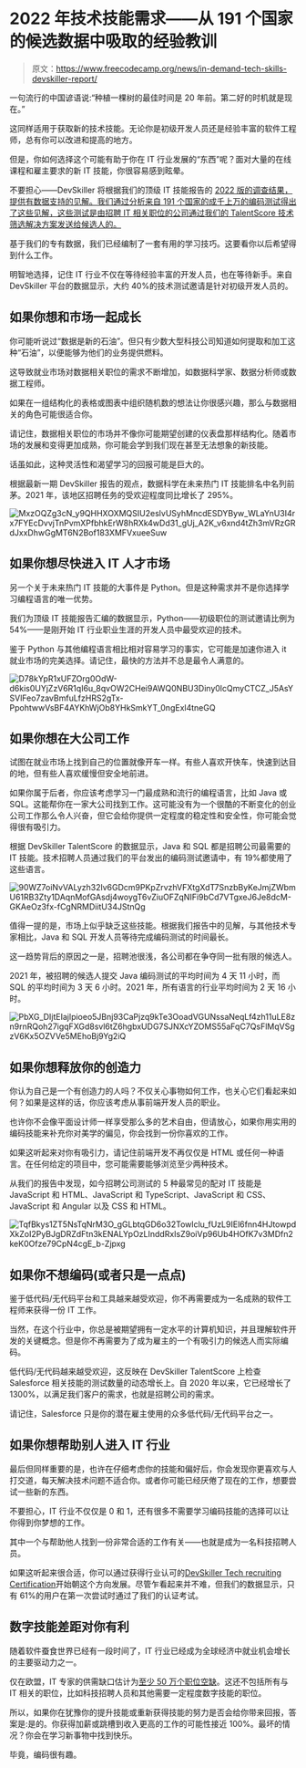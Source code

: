# 2022 年技术技能需求——从 191 个国家的候选数据中吸取的经验教训

> 原文：<https://www.freecodecamp.org/news/in-demand-tech-skills-devskiller-report/>

一句流行的中国谚语说:“种植一棵树的最佳时间是 20 年前。第二好的时机就是现在。”

这同样适用于获取新的技术技能。无论你是初级开发人员还是经验丰富的软件工程师，总有你可以改进和提高的地方。

但是，你如何选择这个可能有助于你在 IT 行业发展的“东西”呢？面对大量的在线课程和雇主要求的新 IT 技能，你很容易感到眩晕。

不要担心——DevSkiller 将根据我们的顶级 IT 技能报告的 [2022 版的调查结果，提供有数据支持的见解。我们通过分析来自 191 个国家的成千上万的编码测试得出了这些见解，这些测试是由招聘 IT 相关职位的公司通过我们的 TalentScore 技术筛选解决方案发送给候选人的。](https://go.devskiller.com/it-skills-2022-freecodecamp)

基于我们的专有数据，我们已经编制了一套有用的学习技巧。这要看你以后希望得到什么工作。

明智地选择，记住 IT 行业不仅在等待经验丰富的开发人员，也在等待新手。来自 DevSkiller 平台的数据显示，大约 40%的技术测试邀请是针对初级开发人员的。

## 如果你想和市场一起成长

你可能听说过“数据是新的石油”。但只有少数大型科技公司知道如何提取和加工这种“石油”，以便能够为他们的业务提供燃料。

这导致就业市场对数据相关职位的需求不断增加，如数据科学家、数据分析师或数据工程师。

如果在一组结构化的表格或图表中组织随机数的想法让你很感兴趣，那么与数据相关的角色可能很适合你。

请记住，数据相关职位的市场并不像你可能期望创建的仪表盘那样结构化。随着市场的发展和变得更加成熟，你可能会学到我们现在甚至无法想象的新技能。

话虽如此，这种灵活性和渴望学习的回报可能是巨大的。

根据最新一期 DevSkiller 报告的观点，数据科学在未来热门 IT 技能排名中名列前茅。2021 年，该地区招聘任务的受欢迎程度同比增长了 295%。

![MxzOQZg3cN_y9QHHXOXMQSIU2eslvUSyhMncdESDYByw_WLaYnU3I4rx7FYEcDvvjTnPvmXPfbhkErW8hRXk4wDd31_gUj_A2K_v6xnd4tZh3mVRzGRdJxxDhwGgMT6N2Bof183XMFVxueeSuw](img/f9d56cd6e1eb45e081d27801ffc11912.png)

## 如果你想尽快进入 IT 人才市场

另一个关于未来热门 IT 技能的大事件是 Python。但是这种需求并不是你选择学习编程语言的唯一优势。

我们为顶级 IT 技能报告汇编的数据显示，Python——初级职位的测试邀请比例为 54%——是刚开始 IT 行业职业生涯的开发人员中最受欢迎的技术。

鉴于 Python 与其他编程语言相比相对容易学习的事实，它可能是加速你进入 it 就业市场的完美选择。请记住，最快的方法并不总是最令人满意的。

![D78kYpR1xUFZOrg0OdW-d6kis0UYjZzV6R1qI6u_8qvOW2CHei9AWQ0NBU3Diny0lcQmyCTCZ_J5AsYSVlFeo7zavBmfuLfzHRS2gTx-PpohtwwVsBF4AYKhWjOb8YHkSmkYT_0ngExl4tneGQ](img/c49ec779f3bba28aa9e7b64df5e90efe.png)

## 如果你想在大公司工作

试图在就业市场上找到自己的位置就像开车一样。有些人喜欢开快车，快速到达目的地，但有些人喜欢缓慢但安全地前进。

如果你属于后者，你应该考虑学习一门最成熟和流行的编程语言，比如 Java 或 SQL。这能帮你在一家大公司找到工作。这可能没有为一个很酷的不断变化的创业公司工作那么令人兴奋，但它会给你提供一定程度的稳定性和安全性，你可能会觉得很有吸引力。

根据 DevSkiller TalentScore 的数据显示，Java 和 SQL 都是招聘公司最需要的 IT 技能。技术招聘人员通过我们的平台发出的编码测试邀请中，有 19%都使用了这些语言。

![90WZ7oiNvVALyzh32lv6GDcm9PKpZrvzhVFXtgXdT7SnzbByKeJmjZWbmU61RB3Zty1DAqnMofGAsdj4woygT6vZiuOFZqNIFi9bCd7VTgxeJ6Je8dcM-GKAeOz3fx-fCgNRMDiitU34JStnQg](img/cb219ecf2afe2f94e7ca52f03d6a6e45.png)

值得一提的是，市场上似乎缺乏这些技能。根据我们报告中的见解，与其他技术专家相比，Java 和 SQL 开发人员等待完成编码测试的时间最长。

这一趋势背后的原因之一是，招聘池很浅，各公司都在争夺同一批有限的候选人。

2021 年，被招聘的候选人提交 Java 编码测试的平均时间为 4 天 11 小时，而 SQL 的平均时间为 3 天 6 小时。2021 年，所有语言的行业平均时间为 2 天 16 小时。

![PbXG_DIjtEIajlpioeo5JBnj93CaPjzq9kTe3OoadVGUNssaNeqLf4zh11uLE8zn9rnRQoh27igqFXGd8svl6tZ6hgbxUDG7SJNXcYZOMS55aFqC7QsFlMqVSgzV6Kx5OZVVe5MEhoBj9Yg2iQ](img/540d89db64108f4ac56d170a8758d951.png)

## 如果你想释放你的创造力

你认为自己是一个有创造力的人吗？不仅关心事物如何工作，也关心它们看起来如何？如果是这样的话，你应该考虑从事前端开发人员的职业。

也许你不会像平面设计师一样享受那么多的艺术自由，但请放心，如果你用实用的编码技能来补充你对美学的偏见，你会找到一份你喜欢的工作。

如果这听起来对你有吸引力，请记住前端开发不再仅仅是 HTML 或任何一种语言。在任何给定的项目中，您可能需要能够浏览至少两种技术。

从我们的报告中发现，如今招聘公司测试的 5 种最常见的配对 IT 技能是 JavaScript 和 HTML、JavaScript 和 TypeScript、JavaScript 和 CSS、JavaScript 和 Angular 以及 CSS 和 HTML。

![TqfBkys1ZT5NsTqNrM3O_gGLbtqGD6o32Towlclu_fUzL9IEl6fnn4HJtowpdXkZoI2PyBJgDRZdFtn3kENALYpOzLInddRxIsZ9oiVp96Ub4HOfK7v3MDfn2keK0Ofze79CpN4cgE_b-Zjpxg](img/6352c43823d76d6b8322b2d55329130f.png)

## 如果你不想编码(或者只是一点点)

鉴于低代码/无代码平台和工具越来越受欢迎，你不再需要成为一名成熟的软件工程师来获得一份 IT 工作。

当然，在这个行业中，你总是被期望拥有一定水平的计算机知识，并且理解软件开发的关键概念。但是你不再需要为了成为雇主的一个有吸引力的候选人而实际编码。

低代码/无代码越来越受欢迎，这反映在 DevSkiller TalentScore 上检查 Salesforce 相关技能的测试数量的动态增长上。自 2020 年以来，它已经增长了 1300%，以满足我们客户的需求，也就是招聘公司的需求。

请记住，Salesforce 只是你的潜在雇主使用的众多低代码/无代码平台之一。

## 如果你想帮助别人进入 IT 行业

最后但同样重要的是，也许在仔细考虑你的技能和偏好后，你会发现你更喜欢与人打交道，每天解决技术问题不适合你。或者你可能已经厌倦了现在的工作，想要尝试一些新的东西。

不要担心，IT 行业不仅仅是 0 和 1，还有很多不需要学习编码技能的选择可以让你得到你梦想的工作。

其中一个与帮助他人找到一份非常合适的工作有关——也就是成为一名科技招聘人员。

如果这听起来很合适，你可以通过获得行业认可的[DevSkiller Tech recruiting Certification](https://devskiller.com/devskiller-tech-recruitment-certification-course/)开始朝这个方向发展。尽管乍看起来并不难，但我们的数据显示，只有 61%的用户在第一次尝试时通过了我们的认证考试。

## 数字技能差距对你有利

随着软件蚕食世界已经有一段时间了，IT 行业已经成为全球经济中就业机会增长的主要驱动力之一。

仅在欧盟，IT 专家的供需缺口估计为[至少 50 万个职位空缺](http://ec.europa.eu/newsroom/document.cfm?doc_id=45188)。这还不包括所有与 IT 相关的职位，比如科技招聘人员和其他需要一定程度数字技能的职位。

所以，如果你在犹豫你的提升技能或重新获得技能的努力是否会给你带来回报，答案是:是的。你获得加薪或跳槽到收入更高的工作的可能性接近 100%。最坏的情况？你会在学习新事物中找到快乐。

毕竟，编码很有趣。